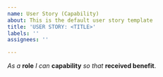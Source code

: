 ```yaml
---
name: User Story (Capability)
about: This is the default user story template
title: 'USER STORY: <TITLE>'
labels: ''
assignees: ''

---
```


_As a_ **role** _I can_ **capability** _so that_ **received benefit**.
